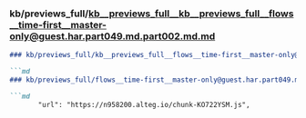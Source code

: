### kb/previews_full/kb__previews_full__kb__previews_full__flows__time-first__master-only@guest.har.part049.md.part002.md.md

```md
### kb/previews_full/kb__previews_full__flows__time-first__master-only@guest.har.part049.md.part002.md

```md
### kb/previews_full/flows__time-first__master-only@guest.har.part049.md (part 002)

```md
       "url": "https://n958200.alteg.io/chunk-KO722YSM.js",
   
```

```

```

```
